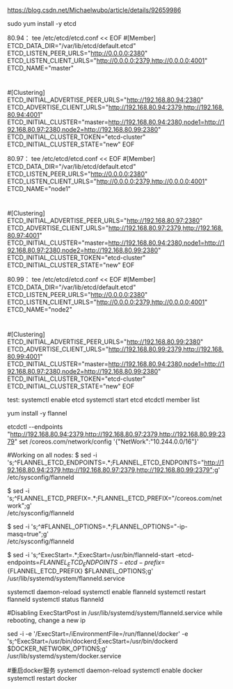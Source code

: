 https://blog.csdn.net/Michaelwubo/article/details/92659986

sudo yum install -y etcd

80.94：
tee /etc/etcd/etcd.conf << EOF
#[Member]
ETCD_DATA_DIR="/var/lib/etcd/default.etcd"
ETCD_LISTEN_PEER_URLS="http://0.0.0.0:2380"
ETCD_LISTEN_CLIENT_URLS="http://0.0.0.0:2379,http://0.0.0.0:4001"
ETCD_NAME="master"
#
#[Clustering]
ETCD_INITIAL_ADVERTISE_PEER_URLS="http://192.168.80.94:2380"
ETCD_ADVERTISE_CLIENT_URLS="http://192.168.80.94:2379,http://192.168.80.94:4001"
ETCD_INITIAL_CLUSTER="master=http://192.168.80.94:2380,node1=http://192.168.80.97:2380,node2=http://192.168.80.99:2380"
ETCD_INITIAL_CLUSTER_TOKEN="etcd-cluster"
ETCD_INITIAL_CLUSTER_STATE="new"
EOF

80.97：
tee /etc/etcd/etcd.conf << EOF
#[Member]
ETCD_DATA_DIR="/var/lib/etcd/default.etcd"
ETCD_LISTEN_PEER_URLS="http://0.0.0.0:2380"
ETCD_LISTEN_CLIENT_URLS="http://0.0.0.0:2379,http://0.0.0.0:4001"
ETCD_NAME="node1"
#
#[Clustering]
ETCD_INITIAL_ADVERTISE_PEER_URLS="http://192.168.80.97:2380"
ETCD_ADVERTISE_CLIENT_URLS="http://192.168.80.97:2379,http://192.168.80.97:4001"
ETCD_INITIAL_CLUSTER="master=http://192.168.80.94:2380,node1=http://192.168.80.97:2380,node2=http://192.168.80.99:2380"
ETCD_INITIAL_CLUSTER_TOKEN="etcd-cluster"
ETCD_INITIAL_CLUSTER_STATE="new"
EOF

80.99：
tee /etc/etcd/etcd.conf << EOF
#[Member]
ETCD_DATA_DIR="/var/lib/etcd/default.etcd"
ETCD_LISTEN_PEER_URLS="http://0.0.0.0:2380"
ETCD_LISTEN_CLIENT_URLS="http://0.0.0.0:2379,http://0.0.0.0:4001"
ETCD_NAME="node2"
#
#[Clustering]
ETCD_INITIAL_ADVERTISE_PEER_URLS="http://192.168.80.99:2380"
ETCD_ADVERTISE_CLIENT_URLS="http://192.168.80.99:2379,http://192.168.80.99:4001"
ETCD_INITIAL_CLUSTER="master=http://192.168.80.94:2380,node1=http://192.168.80.97:2380,node2=http://192.168.80.99:2380"
ETCD_INITIAL_CLUSTER_TOKEN="etcd-cluster"
ETCD_INITIAL_CLUSTER_STATE="new"
EOF


test:
systemctl enable etcd
systemctl start etcd
etcdctl member list

yum install -y flannel


etcdctl --endpoints "http://192.168.80.94:2379,http://192.168.80.97:2379,http://192.168.80.99:2379" set /coreos.com/network/config '{"NetWork":"10.244.0.0/16"}'

#Working on all nodes:
$ sed -i 's;^FLANNEL_ETCD_ENDPOINTS=.*;FLANNEL_ETCD_ENDPOINTS="http://192.168.80.94:2379,http://192.168.80.97:2379,http://192.168.80.99:2379";g' \
/etc/sysconfig/flanneld

$ sed -i 's;^FLANNEL_ETCD_PREFIX=.*;FLANNEL_ETCD_PREFIX="/coreos.com/network";g' \
/etc/sysconfig/flanneld

$ sed -i 's;^#FLANNEL_OPTIONS=.*;FLANNEL_OPTIONS="-ip-masq=true";g' \
/etc/sysconfig/flanneld

$ sed -i 's;^ExecStart=.*;ExecStart=/usr/bin/flanneld-start -etcd-endpoints=${FLANNEL_ETCD_ENDPOINTS} -etcd-prefix=${FLANNEL_ETCD_PREFIX} $FLANNEL_OPTIONS;g' \
/usr/lib/systemd/system/flanneld.service

systemctl daemon-reload
systemctl enable flanneld
systemctl restart flanneld
systemctl status flanneld

#Disabling ExecStartPost in /usr/lib/systemd/system/flanneld.service while rebooting, change a new ip

sed -i -e '/ExecStart=/iEnvironmentFile=/run/flannel/docker' -e 's;^ExecStart=/usr/bin/dockerd;ExecStart=/usr/bin/dockerd $DOCKER_NETWORK_OPTIONS;g' \
/usr/lib/systemd/system/docker.service

#重启docker服务
systemctl daemon-reload
systemctl enable docker
systemctl restart docker

